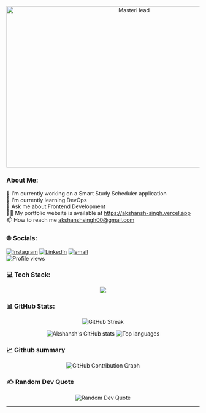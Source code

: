 <p align="center">
  <a href="https://simplysabir.io">
    <img src="https://kit8.net/wp-content/uploads/2020/12/Coding@2x.png" alt="MasterHead" height="420x" width="650px">
  </a>
</p>

### About Me:
🔭 I’m currently working on a Smart Study Scheduler application<br>🌱 I’m currently learning DevOps<br>💬 Ask me about Frontend Development<br>👨‍💻 My portfolio website is available at https://akshansh-singh.vercel.app<br>📫 How to reach me akshanshsingh00@gmail.com


### 🌐 Socials:
[![Instagram](https://img.shields.io/badge/Instagram-%23E4405F.svg?logo=Instagram&logoColor=white)](https://instagram.com/__akshansh_singh) [![LinkedIn](https://img.shields.io/badge/LinkedIn-%230077B5.svg?logo=linkedin&logoColor=white)](https://linkedin.com/in/https://www.linkedin.com/in/akshansh-singh-3b6718250/) [![email](https://img.shields.io/badge/Email-D14836?logo=gmail&logoColor=white)](mailto:akshanshsingh00@gmail.com) 
<br> ![Profile views](https://komarev.com/ghpvc/?username=akshansh029)   

### 💻 Tech Stack:
<p align="center">
  <a href="https://skillicons.dev">
    <img src="https://skillicons.dev/icons?i=arduino,aws,bash,c,css,d3,docker,express,figma,firebase,git,github,gradle,html,java,js,jenkins,kubernetes,linux,md,mongodb,mysql,netlify,nextjs,nodejs,notion,npm,postgres,postman,prisma,prometheus,py,react,redux,supabase,tailwind,ts,vercel,vite,vscode" />
  </a>
</p>

### 📊 GitHub Stats:   

<p align="center">
  <img src="https://streak-stats.vercel.app/?user=akshansh029&theme=radical&hide_border=true" alt="GitHub Streak" />
</p>

<p align="center">
  <img
    src="https://github-readme-stats.vercel.app/api?username=akshansh029&theme=radical&show_icons=true&hide_border=true&include_all_commits=true"
    alt="Akshansh's GitHub stats" />
  <img
    src="https://github-readme-stats.vercel.app/api/top-langs/?username=akshansh029&theme=radical&hide_border=true&layout=compact"
    alt="Top languages" />
</p>


### 📈 Github summary
<p align="center">
  <img
    src="http://github-profile-summary-cards.vercel.app/api/cards/profile-details?username=Akshansh029&theme=github_dark&hide_border=false"
    alt="GitHub Contribution Graph" />
</p>

### ✍️ Random Dev Quote
<p align="center">
  <img
    src="https://quotes-github-readme.vercel.app/api?type=horizontal&theme=radical"
    alt="Random Dev Quote" />
</p>

---

<!-- Proudly created with GPRM ( https://gprm.itsvg.in ) -->

